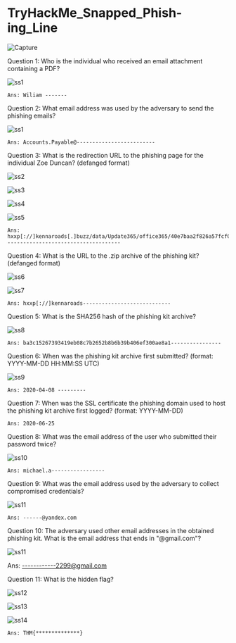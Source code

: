 # TryHackMe_Snapped_Phish-ing_Line

![Capture](https://github.com/sayan-125/TryHackMe_Snapped_Phish-ing_Line/assets/158836588/f94512d3-b1cd-40fc-a31e-3057deaaf5fa)


Question 1: Who is the individual who received an email attachment containing a PDF?

![ss1](https://github.com/sayan-125/TryHackMe_Snapped_Phish-ing_Line/assets/158836588/8230ffc3-dd0e-4e69-9661-5ab23c3b484f)

	Ans: Wiliam -------

Question 2: What email address was used by the adversary to send the phishing emails?

![ss1](https://github.com/sayan-125/TryHackMe_Snapped_Phish-ing_Line/assets/158836588/8230ffc3-dd0e-4e69-9661-5ab23c3b484f)

	Ans: Accounts.Payable@-------------------------

Question 3: What is the redirection URL to the phishing page for the individual Zoe Duncan? (defanged format)

![ss2](https://github.com/sayan-125/TryHackMe_Snapped_Phish-ing_Line/assets/158836588/47240777-8aeb-452a-aa99-b7dcc336731a)

![ss3](https://github.com/sayan-125/TryHackMe_Snapped_Phish-ing_Line/assets/158836588/3545ef16-4809-498b-8360-293203810b07)

![ss4](https://github.com/sayan-125/TryHackMe_Snapped_Phish-ing_Line/assets/158836588/98404253-7385-4882-b32a-2d4a80587e8f)

![ss5](https://github.com/sayan-125/TryHackMe_Snapped_Phish-ing_Line/assets/158836588/308435ac-da2c-4c12-a640-50d7903da692)


	Ans: hxxp[://]kennaroads[.]buzz/data/Update365/office365/40e7baa2f826a57fcf04e5202526f8bd/?------------------------------------


Question 4: What is the URL to the .zip archive of the phishing kit? (defanged format)

![ss6](https://github.com/sayan-125/TryHackMe_Snapped_Phish-ing_Line/assets/158836588/f0a0bb5a-50d4-40fa-8fd2-37a302f96366)

![ss7](https://github.com/sayan-125/TryHackMe_Snapped_Phish-ing_Line/assets/158836588/8f998d62-b3ab-4797-86d0-de02852766e3)

	Ans: hxxp[://]kennaroads----------------------------

Question 5: What is the SHA256 hash of the phishing kit archive?

![ss8](https://github.com/sayan-125/TryHackMe_Snapped_Phish-ing_Line/assets/158836588/4742be01-24b2-4c97-835d-cb959dede9b6)

	Ans: ba3c15267393419eb08c7b2652b8b6b39b406ef300ae8a1----------------

Question 6: When was the phishing kit archive first submitted? (format: YYYY-MM-DD HH:MM:SS UTC)

![ss9](https://github.com/sayan-125/TryHackMe_Snapped_Phish-ing_Line/assets/158836588/9cd8dcf2-2bfd-423f-9348-bcaeea40028b)

	Ans: 2020-04-08 ---------

Question 7: When was the SSL certificate the phishing domain used to host the phishing kit archive first logged? (format: YYYY-MM-DD)

	Ans: 2020-06-25

Question 8: What was the email address of the user who submitted their password twice?

![ss10](https://github.com/sayan-125/TryHackMe_Snapped_Phish-ing_Line/assets/158836588/d6a33c36-d211-410a-8b99-448eb496b86c)

	Ans: michael.a-----------------

Question 9: What was the email address used by the adversary to collect compromised credentials?

![ss11](https://github.com/sayan-125/TryHackMe_Snapped_Phish-ing_Line/assets/158836588/e02fb2d9-d85d-421e-bf37-6d30d6ea0837)

	Ans: ------@yandex.com

Question 10: The adversary used other email addresses in the obtained phishing kit. What is the email address that ends in "@gmail.com"?

![ss11](https://github.com/sayan-125/TryHackMe_Snapped_Phish-ing_Line/assets/158836588/19df242b-7ba0-448a-8479-083a0a41d99f)

Ans: ------------2299@gmail.com

Question 11: What is the hidden flag?

![ss12](https://github.com/sayan-125/TryHackMe_Snapped_Phish-ing_Line/assets/158836588/fb451372-d280-47bb-827c-4f906df9b89c)

![ss13](https://github.com/sayan-125/TryHackMe_Snapped_Phish-ing_Line/assets/158836588/f6c31738-65e9-457f-972e-f19ae0f19745)

![ss14](https://github.com/sayan-125/TryHackMe_Snapped_Phish-ing_Line/assets/158836588/5afcbd2c-6c65-4ca7-9ef2-7f2d4954d049)

	Ans: THM{**************}


